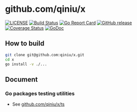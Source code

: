 github.com/qiniu/x
===============

[![LICENSE](https://img.shields.io/github/license/qiniu/x.svg)](https://github.com/qiniu/x/blob/master/LICENSE)
[![Build Status](https://github.com/qiniu/x/actions/workflows/go.yml/badge.svg)](https://github.com/qiniu/x/actions/workflows/go.yml)
[![Go Report Card](https://goreportcard.com/badge/github.com/qiniu/x)](https://goreportcard.com/report/github.com/qiniu/x)
[![GitHub release](https://img.shields.io/github/v/tag/qiniu/x.svg?label=release)](https://github.com/qiniu/x/releases)
[![Coverage Status](https://codecov.io/gh/qiniu/x/branch/master/graph/badge.svg)](https://codecov.io/gh/qiniu/x)
[![GoDoc](https://img.shields.io/badge/Godoc-reference-blue.svg)](https://godoc.org/github.com/qiniu/x)

## How to build

```bash
git clone git@github.com:qiniu/x.git
cd x
go install -v ./...
```

## Document

### Go packages testing utilities

* See [github.com/qiniu/x/ts](https://pkg.go.dev/github.com/qiniu/x/ts?tab=doc)
